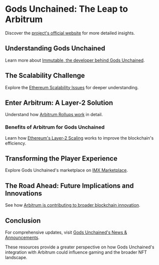 # Gods Unchained: The Leap to Arbitrum

Discover the [project's official website](https://godsunchained.com) for more detailed insights.

## Understanding Gods Unchained

Learn more about [Immutable, the developer behind Gods Unchained](https://www.immutable.com).

## The Scalability Challenge

Explore the [Ethereum Scalability Issues](https://ethereum.org/en/developers/docs/scaling/) for deeper understanding.

## Enter Arbitrum: A Layer-2 Solution

Understand how [Arbitrum Rollups work](https://arbitrum.io) in detail.

### Benefits of Arbitrum for Gods Unchained

Learn how [Ethereum's Layer-2 Scaling](https://ethereum.org/en/developers/docs/scaling/layer-2-rollups/) works to improve the blockchain's efficiency.

## Transforming the Player Experience

Explore Gods Unchained's marketplace on [IMX Marketplace](https://market.immutable.com).

## The Road Ahead: Future Implications and Innovations

See how [Arbitrum is contributing to broader blockchain innovation](https://offchainlabs.com).

## Conclusion

For comprehensive updates, visit [Gods Unchained's News & Announcements](https://godsunchained.com/blog/).

These resources provide a greater perspective on how Gods Unchained's integration with Arbitrum could influence gaming and the broader NFT landscape.